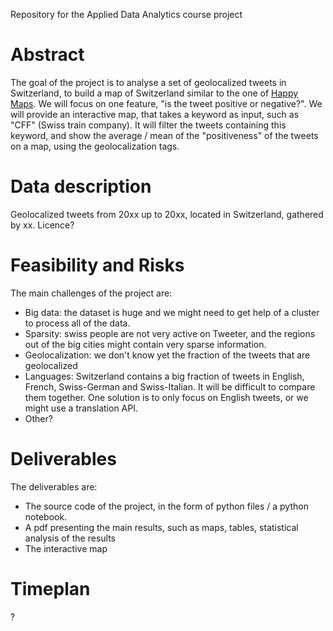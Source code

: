 Repository for the Applied Data Analytics course project

# Abstract
The goal of the project is to analyse a set of geolocalized tweets in Switzerland, to build a map of Switzerland similar to the one of [Happy Maps](http://goodcitylife.org/happymaps/). We will focus on one feature, "is the tweet positive or negative?". We will provide an interactive map, that takes a keyword as input, such as "CFF" (Swiss train company). It will filter the tweets containing this keyword, and show the average / mean of the "positiveness" of the tweets on a map, using the geolocalization tags.

# Data description
Geolocalized tweets from 20xx up to 20xx, located in Switzerland, gathered by xx. Licence?

# Feasibility and Risks
The main challenges of the project are:
* Big data: the dataset is huge and we might need to get help of a cluster to process all of the data.
* Sparsity: swiss people are not very active on Tweeter, and the regions out of the big cities might contain very sparse information.
* Geolocalization: we don't know yet the fraction of the tweets that are geolocalized
* Languages: Switzerland contains a big fraction of tweets in English, French, Swiss-German and Swiss-Italian. It will be difficult to compare them together. One solution is to only focus on English tweets, or we might use a translation API.
* Other?

# Deliverables
The deliverables are:
* The source code of the project, in the form of python files / a python notebook.
* A pdf presenting the main results, such as maps, tables, statistical analysis of the results
* The interactive map

# Timeplan
?

